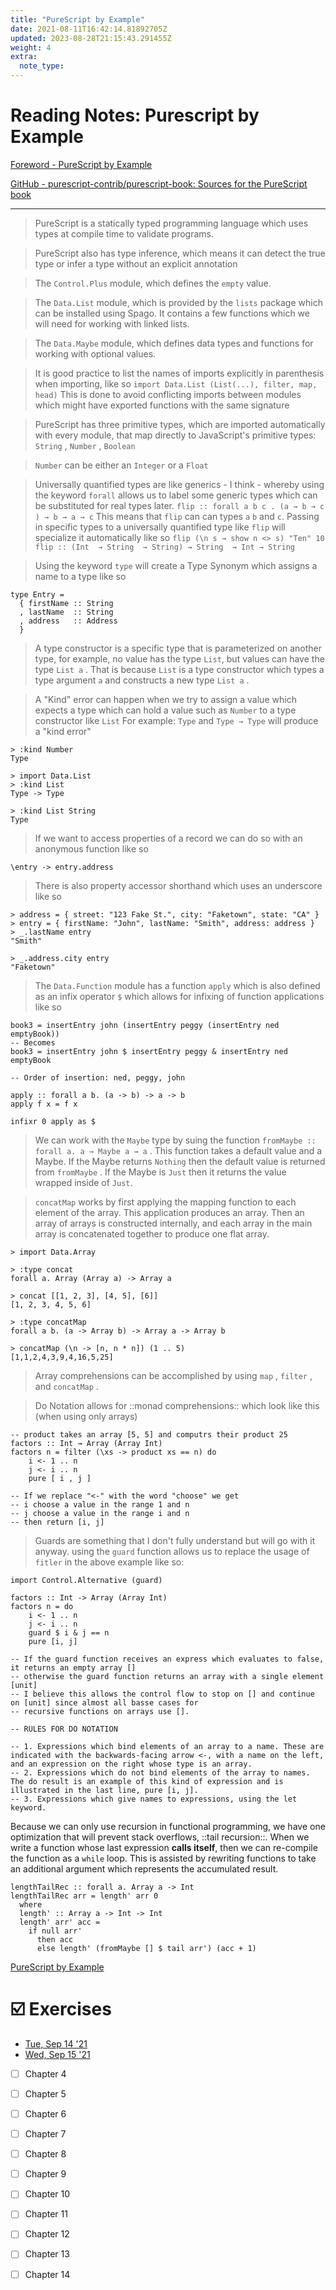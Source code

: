 ```yaml
---
title: "PureScript by Example"
date: 2021-08-11T16:42:14.81892705Z
updated: 2023-08-28T21:15:43.291455Z
weight: 4
extra:
  note_type:  
---
```


# Reading Notes: Purescript by Example

[Foreword - PureScript by Example](https://book.purescript.org/)

[GitHub - purescript-contrib/purescript-book: Sources for the PureScript book](https://github.com/purescript-contrib/purescript-book)

---

> PureScript is a statically typed programming language which uses types at compile time to validate programs.

> PureScript also has type inference, which means it can detect the true type or infer a type without an explicit annotation

> The `Control.Plus` module, which defines the `empty` value.

> The `Data.List` module, which is provided by the `lists` package which can be installed using Spago. It contains a few functions which we will need for working with linked lists.

> The `Data.Maybe` module, which defines data types and functions for working with optional values.

> It is good practice to list the names of imports explicitly in parenthesis when importing, like so `import Data.List (List(...), filter, map, head)` This is done to avoid conflicting imports between modules which might have exported functions with the same signature

> PureScript has three primitive types, which are imported automatically with every module, that map directly to JavaScript's primitive types: `String` , `Number` , `Boolean`

> `Number` can be either an `Integer` or a `Float`

> Universally quantified types are like generics - I think - whereby using the keyword `forall` allows us to label some generic types which can be substituted for real types later. `flip :: forall a b c . (a → b → c ) → b → a → c` This means that `flip` can can types `a` `b` and `c`.
Passing in specific types to a universally quantified type like `flip` will specialize it automatically like so `flip (\n s → show n <> s) "Ten" 10` `flip :: (Int  → String  → String) → String  → Int → String`

> Using the keyword `type` will create a Type Synonym which assigns a name to a type like so

```
type Entry =
  { firstName :: String
  , lastName  :: String
  , address   :: Address
  }
```

> A type constructor is a specific type that is parameterized on another type, for example, no value has the type `List`, but values can have the type `List a` . That is because `List` is a type constructor which types a type argument `a` and constructs a new type `List a` .

> A "Kind" error can happen when we try to assign a value which expects a type which can hold a value such as `Number` to a type constructor like `List` For example: `Type` and `Type → Type` will produce a "kind error"

```
> :kind Number
Type

> import Data.List
> :kind List
Type -> Type

> :kind List String
Type
```

> If we want to access properties of a record we can do so with an anonymous function like so

```
\entry -> entry.address
```

> There is also property accessor shorthand which uses an underscore like so

```
> address = { street: "123 Fake St.", city: "Faketown", state: "CA" }
> entry = { firstName: "John", lastName: "Smith", address: address }
> _.lastName entry
"Smith"

> _.address.city entry
"Faketown"
```

> The `Data.Function` module has a function `apply` which is also defined as an infix operator `$` which allows for infixing of function applications like so

```
book3 = insertEntry john (insertEntry peggy (insertEntry ned emptyBook))
-- Becomes
book3 = insertEntry john $ insertEntry peggy & insertEntry ned emptyBook

-- Order of insertion: ned, peggy, john
```

```
apply :: forall a b. (a -> b) -> a -> b
apply f x = f x

infixr 0 apply as $
```

> We can work with the `Maybe` type by suing the function `fromMaybe :: forall a. a → Maybe a → a` . This function takes a default value and a Maybe. If the Maybe returns `Nothing` then the default value is returned from `fromMaybe` . If the Maybe is `Just` then it returns the value wrapped inside of `Just`.

> `concatMap` works by first applying the mapping function to each element of the array. This application produces an array. Then an array of arrays is constructed internally, and each array in the main array is concatenated together to produce one flat array.

```
> import Data.Array

> :type concat
forall a. Array (Array a) -> Array a

> concat [[1, 2, 3], [4, 5], [6]]
[1, 2, 3, 4, 5, 6]

> :type concatMap
forall a b. (a -> Array b) -> Array a -> Array b

> concatMap (\n -> [n, n * n]) (1 .. 5)
[1,1,2,4,3,9,4,16,5,25]
```

> Array comprehensions can be accomplished by using `map` , `filter` , and `concatMap` .

> Do Notation allows for ::monad comprehensions:: which look like this (when using only arrays)

```
-- product takes an array [5, 5] and computrs their product 25
factors :: Int → Array (Array Int)
factors n = filter (\xs -> product xs == n) do
	i <- 1 .. n
	j <- i .. n
	pure [ i , j ]

-- If we replace "<-" with the word "choose" we get
-- i choose a value in the range 1 and n
-- j choose a value in the range i and n
-- then return [i, j]
```

> Guards are something that I don't fully understand but will go with it anyway. using the `guard` function allows us to replace the usage of `fitler` in the above example like so:

```
import Control.Alternative (guard)

factors :: Int -> Array (Array Int)
factors n = do
	i <- 1 .. n
	j <- i .. n
	guard $ i & j == n
	pure [i, j]

-- If the guard function receives an express which evaluates to false, it returns an empty array []
-- otherwise the guard function returns an array with a single element [unit]
-- I believe this allows the control flow to stop on [] and continue on [unit] since almost all basse cases for 
-- recursive functions on arrays use [].

-- RULES FOR DO NOTATION

-- 1. Expressions which bind elements of an array to a name. These are indicated with the backwards-facing arrow <-, with a name on the left, and an expression on the right whose type is an array.
-- 2. Expressions which do not bind elements of the array to names. The do result is an example of this kind of expression and is illustrated in the last line, pure [i, j].
-- 3. Expressions which give names to expressions, using the let keyword.
```

Because we can only use recursion in functional programming, we have one optimization that will prevent stack overflows, ::tail recursion::. When we write a function whose last expression **calls itself**, then we can re-compile the function as a `while` loop. This is assisted by rewriting functions to take an additional argument which represents the accumulated result.

```
lengthTailRec :: forall a. Array a -> Int
lengthTailRec arr = length' arr 0
  where
  length' :: Array a -> Int -> Int
  length' arr' acc =
    if null arr'
      then acc
      else length' (fromMaybe [] $ tail arr') (acc + 1)
```

[PureScript by Example](https://book.purescript.org/)

# ☑️ Exercises

- [Tue, Sep 14 '21](javascript:;)
- [Wed, Sep 15 '21](javascript:;)
- [ ] Chapter 4
- [ ] Chapter 5
- [ ] Chapter 6
- [ ] Chapter 7
- [ ] Chapter 8
- [ ] Chapter 9
- [ ] Chapter 10
- [ ] Chapter 11
- [ ] Chapter 12
- [ ] Chapter 13
- [ ] Chapter 14

